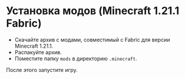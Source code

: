 # Установка модов (Minecraft 1.21.1 Fabric)

- Скачайте архив с модами, совместимый с Fabric для версии Minecraft 1.21.1.
- Распакуйте архив.
- Поместите папку `mods` в директорию `.minecraft`.

После этого запустите игру.
